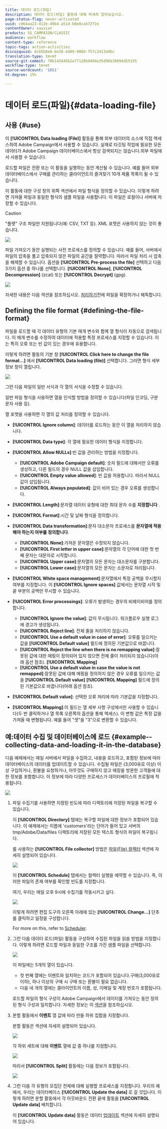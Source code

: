 ```yaml
---
title: 데이터 로드(파일)
description: 데이터 로드(파일) 활동에 대해 자세히 알아보십시오.
page-status-flag: never-activated
uuid: c064aa23-412e-49b4-a51d-b0e8ca572f2e
contentOwner: sauviat
products: SG_CAMPAIGN/CLASSIC
audience: workflow
content-type: reference
topic-tags: action-activities
discoiquuid: dcb5b8e8-be38-4d89-908d-f57c2413a9bc
translation-type: tm+mt
source-git-commit: 70b143445b2e77128b9404e35d96b39694d55335
workflow-type: tm+mt
source-wordcount: '1051'
ht-degree: 15%

---
```



# 데이터 로드(파일){#data-loading-file}

## 사용 {#use}

이 **[!UICONTROL Data loading (File)]** 활동을 통해 외부 데이터의 소스에 직접 액세스하여 Adobe Campaign에서 사용할 수 있습니다. 실제로 타깃팅 작업에 필요한 모든 데이터가 Adobe Campaign 데이터베이스에서 항상 검색되지는 않습니다.외부 파일에서 사용할 수 있습니다.

로드할 파일은 전환 또는 이 활동을 실행하는 동안 계산될 수 있습니다. 예를 들어 외부 데이터베이스에서 구매를 관리하는 클라이언트의 즐겨찾기 10개 제품 목록이 될 수 있습니다.

이 활동에 대한 구성 창의 위쪽 섹션에서 파일 형식을 정의할 수 있습니다. 이렇게 하려면 가져올 파일과 동일한 형식의 샘플 파일을 사용합니다. 이 파일은 로컬이나 서버에 저장할 수 있습니다.

>[!CAUTION]
>
>&quot;플랫&quot; 구조 파일만 지원됩니다(예: CSV, TXT 등). XML 포맷은 사용하지 않는 것이 좋습니다.

![](assets/s_advuser_wf_etl_file.png)

파일 가져오기 동안 실행되는 사전 프로세스를 정의할 수 있습니다. 예를 들어, 서버에서 파일의 압축을 풀고 압축되지 않은 파일의 공간을 절약합니다. 따라서 파일 처리 시 압축을 해제할 수 있습니다. 옵션을 **[!UICONTROL Pre-process the file]** 선택하고 다음 3가지 옵션 중 하나를 선택합니다. **[!UICONTROL None]**, **[!UICONTROL Decompression]** (zcat) 또는 **[!UICONTROL Decrypt]** (gpg).

![](assets/preprocessing-dataloading.png)

자세한 내용은 다음 섹션을 참조하십시오. [처리하기](../../workflow/using/importing-data.md#unzipping-or-decrypting-a-file-before-processing)전에 파일을 확장하거나 해독합니다.

## Defining the file format {#defining-the-file-format}

파일을 로드할 때 각 데이터 유형의 기본 매개 변수와 함께 열 형식이 자동으로 검색됩니다. 이 매개 변수를 수정하여 데이터에 적용할 특정 프로세스를 지정할 수 있습니다. 이는 특히 오류 또는 빈 값이 있는 경우에 유용합니다.

이렇게 하려면 활동의 기본 창 **[!UICONTROL Click here to change the file format...]** 에서 **[!UICONTROL Data loading (file)]** 선택합니다. 그러면 형식 세부 정보 창이 열립니다.

![](assets/file_loading_columns_format.png)

그런 다음 파일의 일반 서식과 각 열의 서식을 수정할 수 있습니다.

일반 파일 형식을 사용하면 열을 인식할 방법을 정의할 수 있습니다(파일 인코딩, 구분 문자 사용 등).

열 포맷을 사용하면 각 열의 값 처리를 정의할 수 있습니다.

* **[!UICONTROL Ignore column]**: 데이터를 로드하는 동안 이 열을 처리하지 않습니다.
* **[!UICONTROL Data type]**: 각 열에 필요한 데이터 형식을 지정합니다.
* **[!UICONTROL Allow NULLs]**:빈 값을 관리하는 방법을 지정합니다.

   * **[!UICONTROL Adobe Campaign default]**: 숫자 필드에 대해서만 오류를 생성하고, 다른 필드의 경우 NULL 값을 삽입합니다.
   * **[!UICONTROL Empty value allowed]**: 빈 값을 허용합니다. 따라서 NULL 값이 삽입됩니다.
   * **[!UICONTROL Always populated]**: 값이 비어 있는 경우 오류를 생성합니다.

* **[!UICONTROL Length]**:문자열 데이터 유형에 대한 최대 문자 수를 **지정합니다** .
* **[!UICONTROL Format]**:시간 및 날짜 형식을 정의합니다.
* **[!UICONTROL Data transformation]**:문자 대소문자 프로세스를 **문자열에 적용해야 하는지 여부를 정의합니다**.

   * **[!UICONTROL None]**:가져온 문자열은 수정되지 않습니다.
   * **[!UICONTROL First letter in upper case]**:문자열의 각 단어에 대한 첫 번째 문자는 대문자로 시작합니다.
   * **[!UICONTROL Upper case]**:문자열의 모든 문자는 대소문자를 구분합니다.
   * **[!UICONTROL Lower case]**:문자열의 모든 문자는 소문자로 처리됩니다.

* **[!UICONTROL White space management]**:문자열에서 특정 공백을 무시할지 여부를 지정합니다. 이 **[!UICONTROL Ignore spaces]** 값에서는 문자열 시작 및 끝 부분의 공백만 무시할 수 있습니다.
* **[!UICONTROL Error processings]**: 오류가 발생하는 경우의 비헤이비어를 정의합니다.

   * **[!UICONTROL Ignore the value]**: 값이 무시됩니다. 워크플로우 실행 로그에 경고가 생성됩니다.
   * **[!UICONTROL Reject line]**: 전체 줄을 처리하지 않습니다.
   * **[!UICONTROL Use a default value in case of error]**: 오류를 일으키는 값을 **[!UICONTROL Default value]** 필드에 정의된 기본값으로 바꿉니다.
   * **[!UICONTROL Reject the line when there is no remapping value]**:잘못된 값에 대한 매핑이 정의되어 있지 않으면 전체 줄이 처리되지 않습니다(아래 옵션 참조). **[!UICONTROL Mapping]**
   * **[!UICONTROL Use a default value in case the value is not remapped]**:잘못된 값에 대해 매핑을 정의하지 않은 경우 오류를 일으키는 값을 **[!UICONTROL Default value]** **[!UICONTROL Mapping]** 필드에 정의된 기본값으로 바꿉니다(아래 옵션 참조).

* **[!UICONTROL Default value]**: 선택한 오류 처리에 따라 기본값을 지정합니다.
* **[!UICONTROL Mapping]**:이 필드는 열 세부 사항 구성에서만 사용할 수 있습니다(두 번 클릭하거나 열 목록 오른쪽의 옵션을 통해 액세스). 이 변형 값은 특정 값을 가져올 때 변형됩니다. 예를 들어 &quot;셋&quot;을 &quot;3&quot;으로 변환할 수 있습니다.

## 예:데이터 수집 및 데이터베이스에 로드 {#example--collecting-data-and-loading-it-in-the-database}

다음 예제에서는 매일 서버에서 파일을 수집하고, 내용을 로드하고, 포함된 정보에 따라 데이터베이스의 데이터를 업데이트할 수 있습니다. 수집될 파일은 (3,000유로 이상) 이상 구입하거나, 환불을 요청하거나, 아무것도 구매하지 않고 매장을 방문한 고객들에 대한 정보를 포함합니다. 이 정보에 따라 다양한 프로세스가 데이터베이스의 프로필에 적용됩니다.

![](assets/s_advuser_load_file_sample_0.png)

1. 파일 수집기를 사용하면 지정된 빈도에 따라 디렉토리에 저장된 파일을 복구할 수 있습니다.

   이 **[!UICONTROL Directory]** 탭에는 복구할 파일에 대한 정보가 포함되어 있습니다. 이 예제에서는 이름에 &#39;customers&#39;라는 단어가 들어 있고 서버의 tmp/Adobe/Data/files 디렉토리에 저장된 모든 텍스트 형식의 파일이 복구됩니다.

   를 사용하는 **[!UICONTROL File collector]** 방법은 [파일(File) 컬렉터](../../workflow/using/file-collector.md) 섹션에 자세히 설명되어 있습니다.

   ![](assets/s_advuser_load_file_sample_1.png)

   이 **[!UICONTROL Schedule]** 탭에서는 컬렉터 실행을 예약할 수 있습니다. 즉, 이러한 파일의 존재 여부를 확인할 빈도를 지정합니다.

   여기, 우리는 매일 오후 9시에 수집기를 작동시키고 싶다.

   ![](assets/s_advuser_load_file_sample_2.png)

   이렇게 하려면 편집 도구의 오른쪽 아래에 있는 **[!UICONTROL Change...]** 단추를 클릭하고 일정을 구성합니다.

   For more on this, refer to [Scheduler](../../workflow/using/scheduler.md).

1. 그런 다음 데이터 로드(파일) 활동을 구성하여 수집된 파일을 읽을 방법을 지정합니다. 이렇게 하려면 로드할 파일과 동일한 구조를 가진 샘플 파일을 선택합니다.

   ![](assets/s_advuser_load_file_sample_3.png)

   이 파일에는 5개의 열이 있습니다.

   * 첫 번째 열에는 이벤트와 일치하는 코드가 포함되어 있습니다.구매(3,000유로 이하), 하나 이상의 구매 시 구매 또는 환불이 필요 없습니다.
   * 다음 네 개의 열에는 클라이언트의 이름, 성, 이메일 및 계정 번호가 포함됩니다.

   로드할 파일의 형식 구성이 Adobe Campaign에서 데이터를 가져오는 동안 정의된 형식 구성과 일치합니다. 자세한 정보는 이 [섹션](../../platform/using/importing-data.md#step-2---source-file-selection)을 참조하십시오.

1. 분할 활동에서 **이벤트** 열 값에 따라 만들 하위 집합을 지정합니다.

   분할 활동은 섹션에 자세히 설명되어 있습니다.

   ![](assets/s_advuser_load_file_sample_4.png)

   각 하위 세트에 대해 **이벤트** 열에 값 중 하나를 지정합니다.

   ![](assets/s_advuser_load_file_sample_5.png)

   따라서 **[!UICONTROL Split]** 활동에는 다음 정보가 포함됩니다.

   ![](assets/s_advuser_load_file_sample_6.png)

1. 그런 다음 각 유형의 모집단 전체에 대해 실행할 프로세스를 지정합니다. 우리의 예에서, 우리는 데이터베이스 **[!UICONTROL Update the data]** 로 갈 것입니다. 이렇게 하려면 분할 활동에서 각 아웃바운드 전환 끝에 활동을 **[!UICONTROL Update data]** 배치합니다.

   이 **[!UICONTROL Update data]** 활동은 데이터 [업데이트](../../workflow/using/update-data.md) 섹션에 자세히 설명되어 있습니다.


